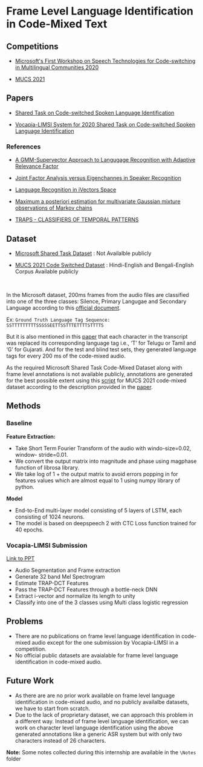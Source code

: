 # Frame Level Language Identification in Code-Mixed Text

## Competitions

- [Microsoft's First Workshop on Speech Technologies for Code-switching in Multilingual Communities 2020](https://www.microsoft.com/en-us/research/event/workshop-on-speech-technologies-for-code-switching-2020/shared-task/)

- [MUCS 2021](https://navana-tech.github.io/MUCS2021/challenge_details.html)

## Papers
- [Shared Task on Code-switched Spoken Language Identification](Papers/Shared%20Task%20on%20Code-switched%20Spoken%20Language%20Identification.pdf)

- [Vocapia-LIMSI System for 2020 Shared Task on Code-switched Spoken Language Identification](Papers/Vocapia-LIMSI%20System%20for%202020%20Shared%20Task%20on%20Code-switched%20Spoken.pdf)


### References
- [A GMM-Supervector Approach to Langugage Recognition with Adaptive Relevance Factor](Papers/A%20GMM-Supervector%20Approach%20to%20Langugage%20Recognition%20with%20Adaptive%20Relevance%20Factor.pdf)

- [Joint Factor Analysis versus Eigenchannes in Speaker Recognition](Papers/Joint%20Factor%20Analysis%20versus%20Eigenchannels%20in%20Speaker%20Recognition.pdf)

- [Language Recognition in iVectors Space](Papers/Language%20Recognition%20in%20iVectors%20Space.pdf)

- [Maximum a posteriori estimation for multivariate Gaussian mixture observations of Markov chains](Papers/Maximum%20a%20posteriori%20estimation%20for%20multivariate%20Gaussian%20mixture%20observations%20of%20Markov%20chains.pdf)

- [TRAPS - CLASSIFIERS OF TEMPORAL PATTERNS](Papers/TRAPS%20-%20CLASSIFIERS%20OF%20TEMPORAL%20PATTERNS.pdf)


## Dataset

- [Microsoft Shared Task Dataset](Dataset/First%20Workshop%20on%20Speech%20Technologies%20for%20Code-switching%20in%20Multilingual%20Communities%3A%20Shared%20Task%20Description.pdf) : Not Availalble publicly

- [MUCS 2021 Code Switched Dataset](https://www.openslr.org/104/) : Hindi-English and Bengali-English Corpus Available publicly

&nbsp;

In the Microsoft dataset, 200ms frames from the audio files are classified into one of the three classes: Silence, Primary Langugae and Secondary Language according to this [official document](Dataset/First%20Workshop%20on%20Speech%20Technologies%20for%20Code-switching%20in%20Multilingual%20Communities%3A%20Shared%20Task%20Description.pdf).

Ex: `Ground Truth Language Tag Sequence:         SSTTTTTTTTTSSSSSEETTSSTTTETTTTSTTTTS`

But it is also mentioned in this [paper](Papers/Shared%20Task%20on%20Code-switched%20Spoken%20Language%20Identification.pdf) that each character in the transcript was replaced its corresponding language tag i.e., ‘T’ for Telugu or Tamil and ‘G’ for Gujarati. And for the test and blind test sets, they generated language tags for every
200 ms of the code-mixed audio.

As the required Microsoft Shared Task Code-Mixed Dataset along with frame level annotations is not available publicly, annotations are generated for the best possible extent using this [script](fllid_annotations.py) for MUCS 2021 code-mixed dataset according to the description provided in the [paper](Papers/Shared%20Task%20on%20Code-switched%20Spoken%20Language%20Identification.pdf).

## Methods

### Baseline

**Feature Extraction:**
- Take Short Term Fourier Transform of the audio with windo-size=0.02, window-
stride=0.01.
- We convert the output matrix into magnitude and phase using magphase function
of librosa library.
- We take log of 1 + the output matrix to avoid errors popping in for features values
which are almost equal to 1 using numpy library of python.

**Model**
- End-to-End multi-layer model consisting of 5 layers of LSTM, each consisting of 1024 neurons.
- The model is based on deepspeech 2 with CTC Loss function trained for 40 epochs.

### Vocapia-LIMSI Submission 
[Link to PPT](https://docs.google.com/presentation/d/1VFVWqbWu_0ymVH1qNZqIsOc-vsXWcmasn9x3XtKOzw8/edit?usp=sharing)

- Audio Segmentation and Frame extraction
- Generate 32 band Mel Spectrogram
- Estimate TRAP-DCT Features
- Pass the TRAP-DCT Features through a bottle-neck DNN
- Extract i-vector and normalize its length to unity
- Classify into one of the 3 classes using Multi class logistic regression

## Problems
 
 - There are no publications on frame level language identification in code-mixed audio except for the one submission by Vocapia-LIMSI in a competition.
 - No official public datasets are avaialable for frame level language identification in code-mixed audio.
 
 ## Future Work
 - As there are are no prior work available on frame level language identification in code-mixed audio, and no publicly availalbe datasets, we have to start from scratch.
 - Due to the lack of proprietary dataset, we can approach this problem in a different way. Instead of frame level language identification, we can work on character level language identification using the above generated annotations like a generic ASR system but with only two characters instead of 26 characters.

**Note:** Some notes collected during this internship are available in the `\Notes` folder

